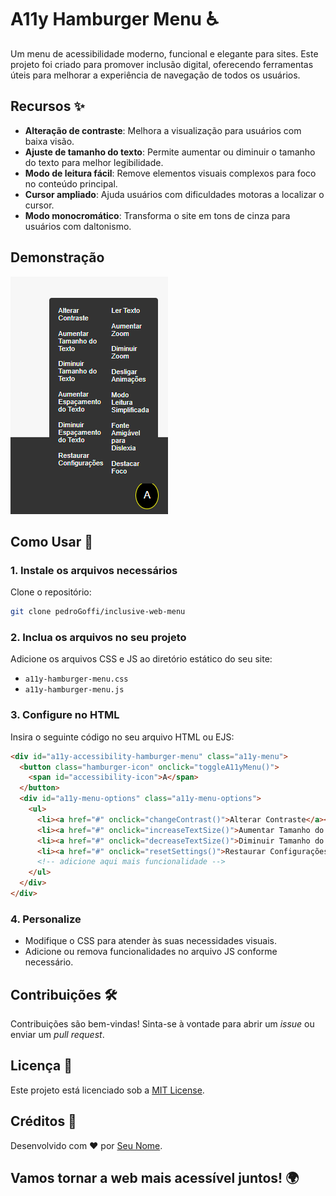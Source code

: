 # A11y Hamburger Menu ♿  

Um menu de acessibilidade moderno, funcional e elegante para sites. Este projeto foi criado para promover inclusão digital, oferecendo ferramentas úteis para melhorar a experiência de navegação de todos os usuários.  

## Recursos ✨  

- **Alteração de contraste**: Melhora a visualização para usuários com baixa visão.  
- **Ajuste de tamanho do texto**: Permite aumentar ou diminuir o tamanho do texto para melhor legibilidade.  
- **Modo de leitura fácil**: Remove elementos visuais complexos para foco no conteúdo principal.  
- **Cursor ampliado**: Ajuda usuários com dificuldades motoras a localizar o cursor.  
- **Modo monocromático**: Transforma o site em tons de cinza para usuários com daltonismo.  

## Demonstração  
![Demonstração do menu de acessibilidade](./design.png)  

## Como Usar 🚀  

### 1. Instale os arquivos necessários  
Clone o repositório:  
```bash
git clone pedroGoffi/inclusive-web-menu
```  

### 2. Inclua os arquivos no seu projeto  
Adicione os arquivos CSS e JS ao diretório estático do seu site:  
- `a11y-hamburger-menu.css`  
- `a11y-hamburger-menu.js`  

### 3. Configure no HTML  
Insira o seguinte código no seu arquivo HTML ou EJS:  

```html
<div id="a11y-accessibility-hamburger-menu" class="a11y-menu">
  <button class="hamburger-icon" onclick="toggleA11yMenu()">
    <span id="accessibility-icon">A</span>
  </button>
  <div id="a11y-menu-options" class="a11y-menu-options">
    <ul>
      <li><a href="#" onclick="changeContrast()">Alterar Contraste</a></li>
      <li><a href="#" onclick="increaseTextSize()">Aumentar Tamanho do Texto</a></li>
      <li><a href="#" onclick="decreaseTextSize()">Diminuir Tamanho do Texto</a></li>
      <li><a href="#" onclick="resetSettings()">Restaurar Configurações</a></li>
      <!-- adicione aqui mais funcionalidade -->
    </ul>
  </div>
</div>
```

### 4. Personalize  
- Modifique o CSS para atender às suas necessidades visuais.  
- Adicione ou remova funcionalidades no arquivo JS conforme necessário.  

## Contribuições 🛠️  

Contribuições são bem-vindas! Sinta-se à vontade para abrir um _issue_ ou enviar um _pull request_.  

## Licença 📄  
Este projeto está licenciado sob a [MIT License](./LICENSE).  

## Créditos 🌟  
Desenvolvido com ❤️ por [Seu Nome](https://linkedin.com/in/seu-perfil).  

## Vamos tornar a web mais acessível juntos! 🌍  

